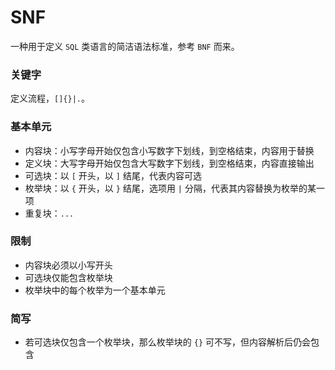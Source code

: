 # SNF

一种用于定义 `SQL` 类语言的简洁语法标准，参考 `BNF` 而来。

### 关键字

定义流程，`[]{}|.`。

### 基本单元

- 内容块：小写字母开始仅包含小写数字下划线，到空格结束，内容用于替换
- 定义块：大写字母开始仅包含大写数字下划线，到空格结束，内容直接输出
- 可选块：以 `[` 开头，以 `]` 结尾，代表内容可选
- 枚举块：以 `{` 开头，以 `}` 结尾，选项用 `|` 分隔，代表其内容替换为枚举的某一项
- 重复块：`...`

### 限制

- 内容块必须以小写开头
- 可选块仅能包含枚举块
- 枚举块中的每个枚举为一个基本单元

### 简写

- 若可选块仅包含一个枚举块，那么枚举块的 `{}` 可不写，但内容解析后仍会包含
